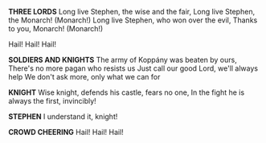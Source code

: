 **THREE LORDS** 
Long live Stephen, the wise and the fair,
Long live Stephen, the Monarch! (Monarch!)
Long live Stephen, who won over the evil,
Thanks to you, Monarch! (Monarch!)

Hail! Hail! Hail!

**SOLDIERS AND KNIGHTS**
The army of Koppány was beaten by ours,
There's no more pagan who resists us
Just call our good Lord, we'll always help
We don't ask more, only what we can for

**KNIGHT**
Wise knight, defends his castle, fears no one,
In the fight he is always the first, invincibly!

**STEPHEN**
I understand it, knight!

**CROWD CHEERING**
Hail! Hail! Hail!
